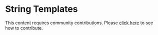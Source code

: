 # String Templates
This content requires community contributions. Please [click here](../index.md) to see how to contribute.